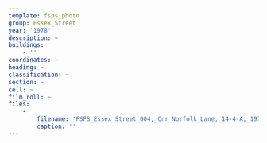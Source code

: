 ```yaml
---
template: fsps_photo
group: Essex_Street
year: '1978'
description: ~
buildings:
    - ''
coordinates: ~
heading: ~
classification: ~
section: ~
cell: ~
film_roll: ~
files:
    -
        filename: 'FSPS_Essex_Street_004,_Cnr_Norfolk_Lane,_14-4-A,_1978.png'
        caption: ''
---
```

